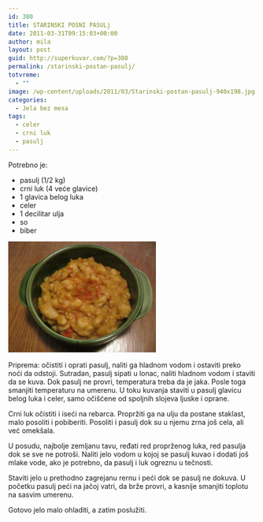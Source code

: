 ```yaml
---
id: 380
title: STARINSKI POSNI PASULj
date: 2011-03-31T09:15:03+00:00
author: mila
layout: post
guid: http://superkuvar.com/?p=380
permalink: /starinski-postan-pasulj/
totvreme:
  - ""
image: /wp-content/uploads/2011/03/Starinski-postan-pasulj-940x198.jpg
categories:
  - Jela bez mesa
tags:
  - celer
  - crni luk
  - pasulj
---
```

Potrebno je:

  * pasulj (1/2 kg)
  * crni luk (4 veće glavice)
  * 1 glavica belog luka
  * celer
  * 1 decilitar ulja
  * so
  * biber

<img class="alignnone size-medium wp-image-2637" title="Starinski postan pasulj" src="/wp-content/uploads/2011/03/Starinski-postan-pasulj-300x225.jpg" alt="" width="300" height="225" /> 

Priprema: očistiti i oprati pasulj, naliti ga hladnom vodom i ostaviti preko noći da odstoji. Sutradan, pasulj sipati u lonac, naliti hladnom vodom i staviti da se kuva. Dok pasulj ne provri, temperatura treba da je jaka. Posle toga smanjiti temperaturu na umerenu. U toku kuvanja staviti u pasulj glavicu belog luka i celer, samo očišćene od spoljnih slojeva ljuske i oprane.

Crni luk očistiti i iseći na rebarca. Propržiti ga na ulju da postane staklast, malo posoliti i pobiberiti. Posoliti i pasulj dok su u njemu zrna još cela, ali već omekšala.

U posudu, najbolje zemljanu tavu, ređati red proprženog luka, red pasulja dok se sve ne potroši. Naliti jelo vodom u kojoj se pasulj kuvao i dodati još mlake vode, ako je potrebno, da pasulj i luk ogreznu u tečnosti.

Staviti jelo u prethodno zagrejanu rernu i peći dok se pasulj ne dokuva. U početku pasulj peći na jačoj vatri, da brže provri, a kasnije smanjiti toplotu na sasvim umerenu.

Gotovo jelo malo ohladiti, a zatim poslužiti.